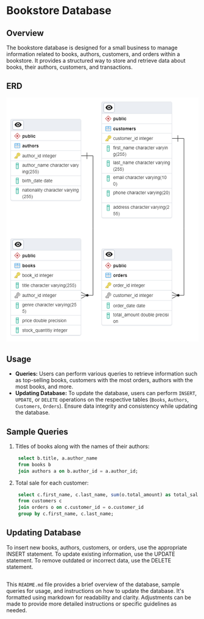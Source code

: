 # Bookstore Database

## Overview
The bookstore database is designed for a small business to manage information related to books, authors, customers, and orders within a bookstore. It provides a structured way to store and retrieve data about books, their authors, customers, and transactions.

## ERD
![alt text](https://github.com/abdullah-042/book_store/blob/main/book_store_erd.jpg?raw=true)

## Usage
- **Queries:** Users can perform various queries to retrieve information such as top-selling books, customers with the most orders, authors with the most books, and more.
- **Updating Database:** To update the database, users can perform `INSERT`, `UPDATE`, or `DELETE` operations on the respective tables (`Books`, `Authors`, `Customers`, `Orders`). Ensure data integrity and consistency while updating the database.

## Sample Queries
1. Titles of books along with the names of their authors:
   ```sql
    select b.title, a.author_name
    from books b
    join authors a on b.author_id = a.author_id;
2. Total sale for each customer:
   ```sql
    select c.first_name, c.last_name, sum(o.total_amount) as total_sales
    from customers c
    join orders o on c.customer_id = o.customer_id
    group by c.first_name, c.last_name;

## Updating Database
To insert new books, authors, customers, or orders, use the appropriate INSERT statement.
To update existing information, use the UPDATE statement.
To remove outdated or incorrect data, use the DELETE statement.


##
This `README.md` file provides a brief overview of the database, sample queries for usage, and instructions on how to update the database. It's formatted using markdown for readability and clarity. Adjustments can be made to provide more detailed instructions or specific guidelines as needed.
